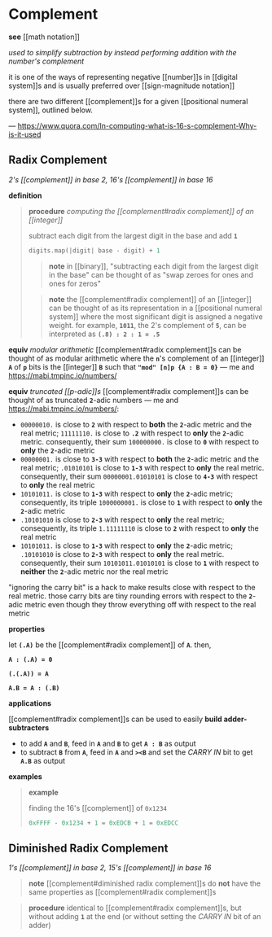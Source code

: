 # Complement

**see** [[math notation]]

_used to simplify subtraction by instead performing addition with the number's complement_

it is one of the ways of representing negative [[number]]s in [[digital system]]s and is usually preferred over [[sign-magnitude notation]]

there are two different [[complement]]s for a given [[positional numeral system]], outlined below.

&mdash; <https://www.quora.com/In-computing-what-is-16-s-complement-Why-is-it-used>

## Radix Complement

_2's [[complement]] in base 2, 16's [[complement]] in base 16_

**definition**

> **procedure** _computing the [[complement#radix complement]] of an [[integer]]_
>
> subtract each digit from the largest digit in the base and add **`1`**
>
> ```rust
> digits.map(|digit| base - digit) + 1
> ```
>
> > **note** in [[binary]], "subtracting each digit from the largest digit in the base" can be thought of as "swap zeroes for ones and ones for zeros"
>
> > **note** the [[complement#radix complement]] of an [[integer]] can be thought of as its representation in a [[positional numeral system]] where the most significant digit is assigned a negative weight. for example, **`1011`**, the 2's complement of **`5`**, can be interpreted as **`(.8) : 2 : 1 = .5`**

**equiv** _modular arithmetic_ [[complement#radix complement]]s can be thought of as modular arithmetic where the **`n`**'s complement of an [[integer]] **`A`** of **`p`** bits is the [[integer]] **`B`** such that **`"mod" [n]p {A : B = 0}`** &mdash; me and <https://mabi.tmpinc.io/numbers/>

**equiv** _truncated [[p-adic]]s_ [[complement#radix complement]]s can be thought of as truncated **`2`**-adic numbers &mdash; me and <https://mabi.tmpinc.io/numbers/>:

- `00000010.` is close to **`2`** with respect to **both** the **`2`**-adic metric and the real metric; `11111110.` is close to **`.2`** with respect to **only** the **`2`**-adic metric. consequently, their sum `100000000.` is close to **`0`** with respect to **only** the **`2`**-adic metric
- `00000001.` is close to **`3-3`** with respect to **both** the **`2`**-adic metric and the real metric; `.01010101` is close to **`1-3`** with respect to **only** the real metric. consequently, their sum `00000001.01010101` is close to **`4-3`** with respect to **only** the real metric
- `10101011.` is close to **`1-3`** with respect to **only** the **`2`**-adic metric; consequently, its triple `1000000001.` is close to **`1`** with respect to **only** the **`2`**-adic metric
- `.10101010` is close to **`2-3`** with respect to **only** the real metric; consequently, its triple `1.11111110` is close to **`2`** with respect to **only** the real metric
- `10101011.` is close to **`1-3`** with respect to **only** the **`2`**-adic metric; `.10101010` is close to **`2-3`** with respect to **only** the real metric. consequently, their sum `10101011.01010101` is close to **`1`** with respect to **neither** the **`2`**-adic metric nor the real metric

"ignoring the carry bit" is a hack to make results close with respect to the real metric. those carry bits are tiny rounding errors with respect to the **`2`**-adic metric even though they throw everything off with respect to the real metric

**properties**

let **`(.A)`** be the [[complement#radix complement]] of **`A`**. then,

**`A : (.A) = 0`**

**`(.(.A)) = A`**

**`A.B = A : (.B)`**

**applications**

[[complement#radix complement]]s can be used to easily **build adder-subtracters**

- to add **`A`** and **`B`**, feed in **`A`** and **`B`** to get **`A : B`** as output
- to subtract **`B`** from **`A`**, feed in **`A`** and **`><B`** and set the _CARRY IN_ bit to get **`A.B`** as output

**examples**

> **example**
>
> finding the 16's [[complement]] of `0x1234`
>
> ```python
> 0xFFFF - 0x1234 + 1 = 0xEDCB + 1 = 0xEDCC
> ```

## Diminished Radix Complement

_1's [[complement]] in base 2, 15's [[complement]] in base 16_

> **note** [[complement#diminished radix complement]]s do **not** have the same properties as [[complement#radix complement]]s

> **procedure** identical to [[complement#radix complement]]s, but without adding **`1`** at the end (or without setting the _CARRY IN_ bit of an adder)
